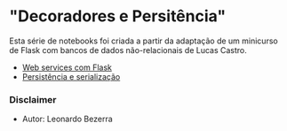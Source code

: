 # "Decoradores e Persitência"

Esta série de notebooks foi criada a partir da adaptação de um minicurso de Flask com bancos de dados não-relacionais de Lucas Castro.

* [Web services com Flask](web-persistence/web-services.ipynb)
* [Persistência e serialização](web-persistence/persistence-serialization.ipynb)

### Disclaimer
* Autor: Leonardo Bezerra
